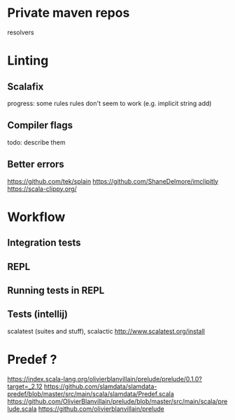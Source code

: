 # Private maven repos
resolvers
# Linting
## Scalafix
progress: some rules rules don't seem to work (e.g. implicit string add)
## Compiler flags
todo: describe them
## Better errors

https://github.com/tek/splain
https://github.com/ShaneDelmore/imclipitly
https://scala-clippy.org/

# Workflow
## Integration tests
## REPL
## Running tests in REPL
## Tests (intellij)
scalatest (suites and stuff), scalactic
http://www.scalatest.org/install
# Predef ?
https://index.scala-lang.org/olivierblanvillain/prelude/prelude/0.1.0?target=_2.12
https://github.com/slamdata/slamdata-predef/blob/master/src/main/scala/slamdata/Predef.scala
https://github.com/OlivierBlanvillain/prelude/blob/master/src/main/scala/prelude.scala
https://github.com/olivierblanvillain/prelude
